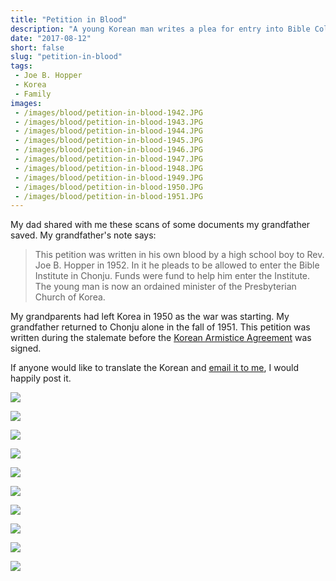 ```yaml
---
title: "Petition in Blood"
description: "A young Korean man writes a plea for entry into Bible College in his own blood."
date: "2017-08-12"
short: false
slug: "petition-in-blood"
tags:
 - Joe B. Hopper
 - Korea
 - Family
images:
 - /images/blood/petition-in-blood-1942.JPG
 - /images/blood/petition-in-blood-1943.JPG
 - /images/blood/petition-in-blood-1944.JPG
 - /images/blood/petition-in-blood-1945.JPG
 - /images/blood/petition-in-blood-1946.JPG
 - /images/blood/petition-in-blood-1947.JPG
 - /images/blood/petition-in-blood-1948.JPG
 - /images/blood/petition-in-blood-1949.JPG
 - /images/blood/petition-in-blood-1950.JPG
 - /images/blood/petition-in-blood-1951.JPG
---
```


My dad shared with me these scans of some documents my grandfather saved. My grandfather's note says:

> This petition was written in his own blood by a high school boy to Rev. Joe B. Hopper in 1952. In it he pleads to be allowed to enter the Bible Institute in Chonju. Funds were fund to help him enter the Institute. The young man is now an ordained minister of the Presbyterian Church of Korea.

My grandparents had left Korea in 1950 as the war was starting. My grandfather returned to Chonju alone in the fall of 1951. This petition was written during the stalemate before the [Korean Armistice Agreement](https://en.wikipedia.org/wiki/Korean_Armistice_Agreement) was signed.

If anyone would like to translate the Korean and [email it to me](mailto:tdhopper@gmail.com), I would happily post it.

[![](/images/blood/petition-in-blood-1942.JPG)](/images/blood/petition-in-blood-1942.JPG)

[![](/images/blood/petition-in-blood-1943.JPG)](/images/blood/petition-in-blood-1943.JPG)

[![](/images/blood/petition-in-blood-1944.JPG)](/images/blood/petition-in-blood-1944.JPG)

[![](/images/blood/petition-in-blood-1945.JPG)](/images/blood/petition-in-blood-1945.JPG)

[![](/images/blood/petition-in-blood-1946.JPG)](/images/blood/petition-in-blood-1946.JPG)

[![](/images/blood/petition-in-blood-1947.JPG)](/images/blood/petition-in-blood-1947.JPG)

[![](/images/blood/petition-in-blood-1948.JPG)](/images/blood/petition-in-blood-1948.JPG)

[![](/images/blood/petition-in-blood-1949.JPG)](/images/blood/petition-in-blood-1949.JPG)

[![](/images/blood/petition-in-blood-1950.JPG)](/images/blood/petition-in-blood-1950.JPG)

[![](/images/blood/petition-in-blood-1951.JPG)](/images/blood/petition-in-blood-1951.JPG)
